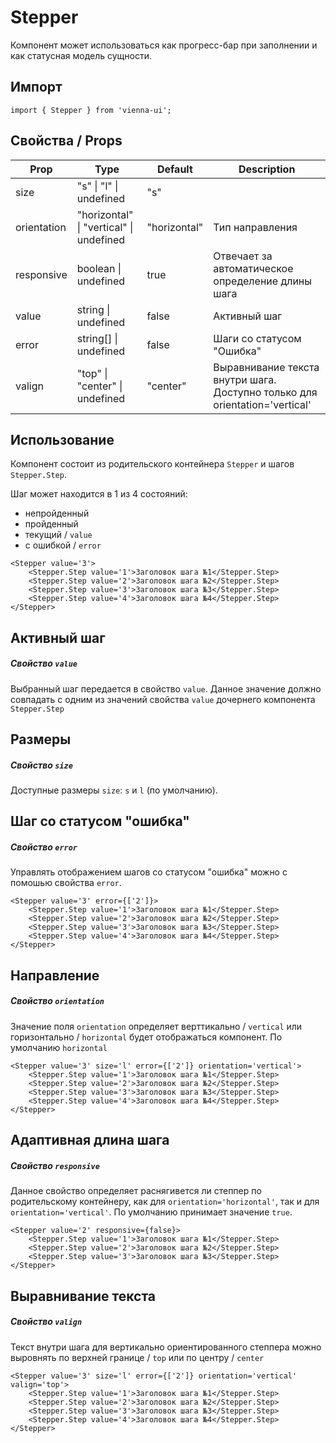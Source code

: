 # Stepper

Компонент может использоваться как прогресс-бар при заполнении и как статусная модель сущности.

## Импорт

```
import { Stepper } from 'vienna-ui';
```

## Свойства / Props

| Prop | Type | Default | Description |
| --- | --- | --- | --- |
| size | "s" \| "l" \| undefined | "s" |
| orientation | "horizontal" \| "vertical" \| undefined | "horizontal" | Тип направления |
| responsive | boolean \| undefined | true | Отвечает за автоматическое определение длины шага |
| value | string \| undefined | false | Активный шаг |
| error | string[] \| undefined | false | Шаги со статусом "Ошибка" |
| valign | "top" \| "center" \| undefined | "center" | Выравнивание текста внутри шага. Доступно только для orientation='vertical' |

## Использование

Компонент состоит из родительского контейнера `Stepper` и шагов `Stepper.Step`.

Шаг может находится в 1 из 4 состояний:

-   непройденный
-   пройденный
-   текущий / `value`
-   с ошибкой / `error`

```
<Stepper value='3'>
    <Stepper.Step value='1'>Заголовок шага №1</Stepper.Step>
    <Stepper.Step value='2'>Заголовок шага №2</Stepper.Step>
    <Stepper.Step value='3'>Заголовок шага №3</Stepper.Step>
    <Stepper.Step value='4'>Заголовок шага №4</Stepper.Step>
</Stepper>
```

## Активный шаг

##### Свойство `value`

Выбранный шаг передается в свойство `value`. Данное значение должно совпадать с одним из значений свойства `value` дочернего компонента `Stepper.Step`

## Размеры

##### Свойство `size`

Доступные размеры `size`: `s` и `l` (по умолчанию).

## Шаг со статусом "ошибка"

##### Свойство `error`

Управлять отображением шагов со статусом "ошибка" можно с помошью свойства `error`.

```
<Stepper value='3' error={['2']}>
    <Stepper.Step value='1'>Заголовок шага №1</Stepper.Step>
    <Stepper.Step value='2'>Заголовок шага №2</Stepper.Step>
    <Stepper.Step value='3'>Заголовок шага №3</Stepper.Step>
    <Stepper.Step value='4'>Заголовок шага №4</Stepper.Step>
</Stepper>
```

## Направление

##### Свойство `orientation`

Значение поля `orientation` определяет верттикально / `vertical` или горизонтально / `horizontal` будет отображаться компонент. По умолчанию `horizontal`

```
<Stepper value='3' size='l' error={['2']} orientation='vertical'>
    <Stepper.Step value='1'>Заголовок шага №1</Stepper.Step>
    <Stepper.Step value='2'>Заголовок шага №2</Stepper.Step>
    <Stepper.Step value='3'>Заголовок шага №3</Stepper.Step>
    <Stepper.Step value='4'>Заголовок шага №4</Stepper.Step>
</Stepper>
```

## Адаптивная длина шага

##### Свойство `responsive`

Данное свойство определяет раснягивется ли степпер по родительскому контейнеру, как для `orientation='horizontal'`, так и для `orientation='vertical'`. По умолчанию принимает значение `true`.

```
<Stepper value='2' responsive={false}>
    <Stepper.Step value='1'>Заголовок шага №1</Stepper.Step>
    <Stepper.Step value='2'>Заголовок шага №2</Stepper.Step>
    <Stepper.Step value='3'>Заголовок шага №3</Stepper.Step>
</Stepper>
```

## Выравнивание текста

##### Свойство `valign`

Текст внутри шага для вертикально ориентированного степпера можно выровнять по верхней границе / `top` или по центру / `center`

```
<Stepper value='3' size='l' error={['2']} orientation='vertical' valign='top'>
    <Stepper.Step value='1'>Заголовок шага №1</Stepper.Step>
    <Stepper.Step value='2'>Заголовок шага №2</Stepper.Step>
    <Stepper.Step value='3'>Заголовок шага №3</Stepper.Step>
    <Stepper.Step value='4'>Заголовок шага №4</Stepper.Step>
</Stepper>
```
